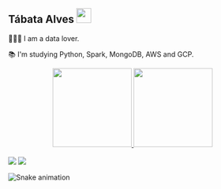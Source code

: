 
## Tábata Alves   <img src=https://github.com/TheDudeThatCode/TheDudeThatCode/blob/master/Assets/Earth.gif width="30">


<p>👩🏿‍💻 I am a data lover.</p>
<p>📚 I'm studying Python, Spark, MongoDB, AWS and GCP.</p>


<div align="center">
  <a href="https://github.com/tabataalvees">
  <img height="160em" src="https://github-readme-stats.vercel.app/api?username=tabataalvees&show_icons=true&theme=dark&include_all_commits=true&count_private=true"/>
  <img height="160em" src="https://github-readme-stats.vercel.app/api/top-langs/?username=tabataalvees&layout=compact&langs_count=7&theme=dark"/>
</div></br>

<div>
<a href = "tabataaklves12@gmail.com"><img src="https://img.shields.io/badge/-Gmail-%23333?style=for-the-badge&logo=gmail&logoColor=white" target="_blank"></a>
<a href="https://www.linkedin.com/in/tabataalvees" target="_blank"><img src="https://img.shields.io/badge/-LinkedIn-%230077B5?style=for-the-badge&logo=linkedin&logoColor=white" target="_blank"></a> </br>
  
  
  ![Snake animation](https://github.com/tabataalvees/tabataalvees/blob/output/github-contribution-grid-snake.svg)
</div>



